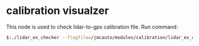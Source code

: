 # calibration visualzer 
This node is used to check lidar-to-gps calibration file. Run command:
```bash
$:./lidar_ex_checker --flagfile=/jmcauto/modules/calibration/lidar_ex_checker/conf/lidar_ex_checker.conf
```
